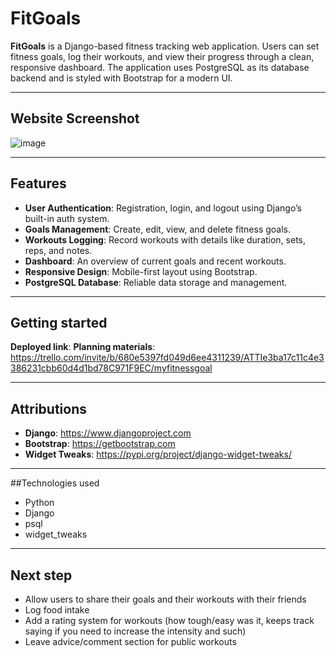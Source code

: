 # FitGoals

**FitGoals** is a Django-based fitness tracking web application. Users can set fitness goals, log their workouts, and view their progress through a clean, responsive dashboard. The application uses PostgreSQL as its database backend and is styled with Bootstrap for a modern UI.

---
## Website Screenshot
![image](https://github.com/user-attachments/assets/6ff21d5f-c729-46e8-9241-2364d1f94a00)

---

## Features

- **User Authentication**: Registration, login, and logout using Django’s built-in auth system.
- **Goals Management**: Create, edit, view, and delete fitness goals.
- **Workouts Logging**: Record workouts with details like duration, sets, reps, and notes.
- **Dashboard**: An overview of current goals and recent workouts.
- **Responsive Design**: Mobile-first layout using Bootstrap.
- **PostgreSQL Database**: Reliable data storage and management.

---
## Getting started
**Deployed link**: 
**Planning materials**: https://trello.com/invite/b/680e5397fd049d6ee4311239/ATTIe3ba17c11c4e3386231cbb60d4d1bd78C971F9EC/myfitnessgoal 

---

## Attributions

- **Django**: https://www.djangoproject.com
- **Bootstrap**: https://getbootstrap.com
- **Widget Tweaks**: https://pypi.org/project/django-widget-tweaks/

---

##Technologies used

- Python
- Django
- psql
- widget_tweaks

---

## Next step 
 - Allow users to share their goals and their workouts with their friends
 - Log food intake
 - Add a rating system for workouts (how tough/easy was it, keeps track saying if you need to increase the intensity and such)
 - Leave advice/comment section for public workouts














